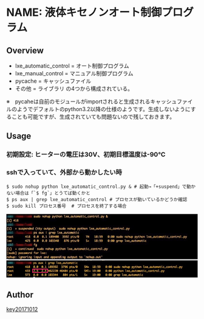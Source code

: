 NAME: 液体キセノンオート制御プログラム
====

## Overview
- lxe_automatic_control = オート制御プログラム
- lxe_manual_control = マニュアル制御プログラム
- pycache = キャッシュファイル
- その他 = ライブラリ
の4つから構成されている。

※　pycaheは自前のモジュールがimportされると生成されるキャッシュファイルのようでデフォルトのpython3.2以降の仕様のようです。生成しないようにすることも可能ですが、生成されていても問題ないので残しておきます。

## Usage
### 初期設定: ヒーターの電圧は30V、初期目標温度は-90℃
### sshで入っていて、外部から動かしたい時
```
$ sudo nohup python lxe_automatic_control.py & # 起動→「+suspend」で動かない場合は「`$ fg`」とうてば動くかと
$ ps aux | grep lxe_automatic_control # プロセスが動いているかどうか確認
$ sudo kill プロセス番号  # プロセスを終了する場合
```
![起動＆プロセス確認](lxe_command.png)
![プロセス確認](lxe_command2.png)
## Author

[key20171012](https://github.com/key20171012)
